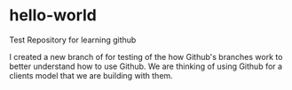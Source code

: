 # hello-world
Test Repository for learning github

I created a new branch of for testing of the how Github's branches work to better understand how to use Github.
We are thinking of using Github for a clients model that we are building with them.
